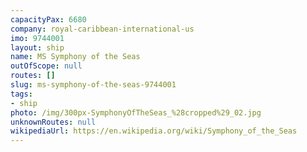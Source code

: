 ```yaml
---
capacityPax: 6680
company: royal-caribbean-international-us
imo: 9744001
layout: ship
name: MS Symphony of the Seas
outOfScope: null
routes: []
slug: ms-symphony-of-the-seas-9744001
tags:
- ship
photo: /img/300px-SymphonyOfTheSeas_%28cropped%29_02.jpg
unknownRoutes: null
wikipediaUrl: https://en.wikipedia.org/wiki/Symphony_of_the_Seas
---
```

